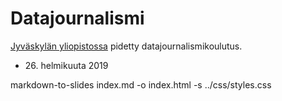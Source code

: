 # Datajournalismi

[Jyväskylän yliopistossa](https://www.jyu.fi) pidetty datajournalismikoulutus.

* <div>26. helmikuuta 2019</div>

markdown-to-slides index.md -o index.html -s ../css/styles.css
